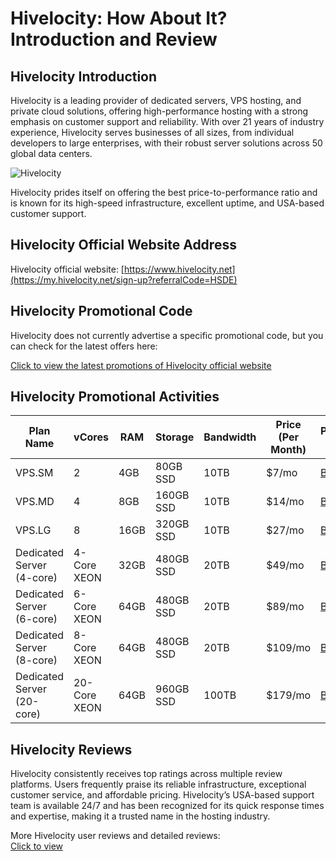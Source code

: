 # Hivelocity: How About It? Introduction and Review

## Hivelocity Introduction
Hivelocity is a leading provider of dedicated servers, VPS hosting, and private cloud solutions, offering high-performance hosting with a strong emphasis on customer support and reliability. With over 21 years of industry experience, Hivelocity serves businesses of all sizes, from individual developers to large enterprises, with their robust server solutions across 50 global data centers. 

![Hivelocity](https://github.com/user-attachments/assets/a9f624e7-eb26-4fdd-9196-e269b12c6a33)

Hivelocity prides itself on offering the best price-to-performance ratio and is known for its high-speed infrastructure, excellent uptime, and USA-based customer support.

## Hivelocity Official Website Address
Hivelocity official website: [https://www.hivelocity.net](https://my.hivelocity.net/sign-up?referralCode=HSDE)

## Hivelocity Promotional Code
Hivelocity does not currently advertise a specific promotional code, but you can check for the latest offers here:  

[Click to view the latest promotions of Hivelocity official website](https://my.hivelocity.net/sign-up?referralCode=HSDE)

## Hivelocity Promotional Activities
| Plan Name  | vCores | RAM  | Storage | Bandwidth | Price (Per Month) | Purchase Link |
|------------|--------|------|---------|-----------|-------------------|---------------|
| VPS.SM     | 2      | 4GB  | 80GB SSD  | 10TB     | $7/mo             | [Buy Now](https://my.hivelocity.net/sign-up?referralCode=HSDE) |
| VPS.MD     | 4      | 8GB  | 160GB SSD | 10TB     | $14/mo            | [Buy Now](https://my.hivelocity.net/sign-up?referralCode=HSDE) |
| VPS.LG     | 8      | 16GB | 320GB SSD | 10TB     | $27/mo            | [Buy Now](https://my.hivelocity.net/sign-up?referralCode=HSDE) |
| Dedicated Server (4-core)  | 4-Core XEON | 32GB | 480GB SSD | 20TB | $49/mo | [Buy Now](https://my.hivelocity.net/sign-up?referralCode=HSDE) |
| Dedicated Server (6-core)  | 6-Core XEON | 64GB | 480GB SSD | 20TB | $89/mo | [Buy Now](https://my.hivelocity.net/sign-up?referralCode=HSDE) |
| Dedicated Server (8-core)  | 8-Core XEON | 64GB | 480GB SSD | 20TB | $109/mo | [Buy Now](https://my.hivelocity.net/sign-up?referralCode=HSDE) |
| Dedicated Server (20-core) | 20-Core XEON | 64GB | 960GB SSD | 100TB | $179/mo | [Buy Now](https://my.hivelocity.net/sign-up?referralCode=HSDE) |

## Hivelocity Reviews
Hivelocity consistently receives top ratings across multiple review platforms. Users frequently praise its reliable infrastructure, exceptional customer service, and affordable pricing. Hivelocity’s USA-based support team is available 24/7 and has been recognized for its quick response times and expertise, making it a trusted name in the hosting industry.

More Hivelocity user reviews and detailed reviews:  
[Click to view](https://my.hivelocity.net/sign-up?referralCode=HSDE)
